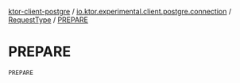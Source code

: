 [ktor-client-postgre](../../index.md) / [io.ktor.experimental.client.postgre.connection](../index.md) / [RequestType](index.md) / [PREPARE](./-p-r-e-p-a-r-e.md)

# PREPARE

`PREPARE`